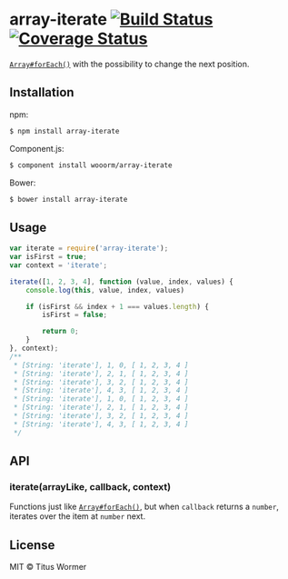 # array-iterate [![Build Status](https://img.shields.io/travis/wooorm/array-iterate.svg?style=flat)](https://travis-ci.org/wooorm/array-iterate) [![Coverage Status](https://img.shields.io/coveralls/wooorm/array-iterate.svg?style=flat)](https://coveralls.io/r/wooorm/array-iterate?branch=master)

[`Array#forEach()`](https://developer.mozilla.org/en-US/docs/Web/JavaScript/Reference/Global_Objects/Array/forEach) with the possibility to change the next position.

## Installation

npm:
```sh
$ npm install array-iterate
```

Component.js:
```sh
$ component install wooorm/array-iterate
```

Bower:
```sh
$ bower install array-iterate
```

## Usage

````js
var iterate = require('array-iterate');
var isFirst = true;
var context = 'iterate';

iterate([1, 2, 3, 4], function (value, index, values) {
    console.log(this, value, index, values)

    if (isFirst && index + 1 === values.length) {
        isFirst = false;

        return 0;
    }
}, context);
/**
 * [String: 'iterate'], 1, 0, [ 1, 2, 3, 4 ]
 * [String: 'iterate'], 2, 1, [ 1, 2, 3, 4 ]
 * [String: 'iterate'], 3, 2, [ 1, 2, 3, 4 ]
 * [String: 'iterate'], 4, 3, [ 1, 2, 3, 4 ]
 * [String: 'iterate'], 1, 0, [ 1, 2, 3, 4 ]
 * [String: 'iterate'], 2, 1, [ 1, 2, 3, 4 ]
 * [String: 'iterate'], 3, 2, [ 1, 2, 3, 4 ]
 * [String: 'iterate'], 4, 3, [ 1, 2, 3, 4 ]
 */
````

## API

### iterate(arrayLike, callback, context)

Functions just like [`Array#forEach()`](https://developer.mozilla.org/en-US/docs/Web/JavaScript/Reference/Global_Objects/Array/forEach), but when `callback` returns a `number`, iterates over the item at `number` next.

## License

MIT © Titus Wormer
